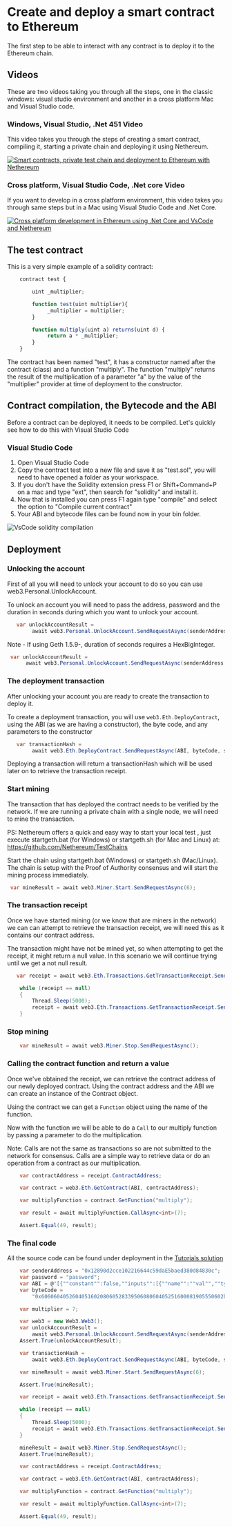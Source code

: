 
# Create and deploy a smart contract to Ethereum

The first step to be able to interact with any contract is to deploy it to the Ethereum chain.

## Videos

These are two videos taking you through all the steps, one in the classic windows: visual studio environment and another in a cross platform Mac and Visual Studio code.

### Windows, Visual Studio, .Net 451 Video
This video takes you through the steps of creating a smart contract, compiling it, starting a private chain and deploying it using Nethereum.

[![Smart contracts, private test chain and deployment to Ethereum with Nethereum](http://img.youtube.com/vi/4t5Z3eX59k4/0.jpg)](http://www.youtube.com/watch?v=4t5Z3eX59k4 "Smart contracts, private test chain and deployment to Ethereum with Nethereum")

### Cross platform, Visual Studio Code, .Net core Video

If you want to develop in a cross platform environment, this video takes you through same steps but in a Mac using Visual Studio Code and .Net Core.

[![Cross platform development in Ethereum using .Net Core and VsCode and Nethereum](http://img.youtube.com/vi/M1qKcJyQcMY/0.jpg)](http://www.youtube.com/watch?v=M1qKcJyQcMY "Cross platform development in Ethereum using .Net Core and VsCode and Nethereum")

## The test contract

This is a very simple example of a solidity contract:

```javascript
    contract test {

        uint _multiplier;

        function test(uint multiplier){
             _multiplier = multiplier;
        }

        function multiply(uint a) returns(uint d) {
             return a * _multiplier;
        }
    }
```

The contract has been named "test", it has a constructor named after the contract (class) and a function "multiply".
The function "multiply" returns the result of the multiplication of a parameter "a" by the value of the "multiplier" provider at time of deployment to the constructor.

## Contract compilation, the Bytecode and the ABI
Before a contract can be deployed, it needs to be compiled. Let's quickly see how to do this with Visual Studio Code

### Visual Studio Code

1. Open Visual Studio Code
2. Copy the contract test into a new file and save it as "test.sol", you will need to have opened a folder as your workspace.
3. If you don't have the Solidity extension press F1 or Shift+Command+P on a mac and type "ext", then search for "solidity" and install it.
4. Now that is installed you can press F1 again type "compile" and select the option to "Compile current contract"
5. Your ABI and bytecode files can be found now in your bin folder.

![VsCode solidity compilation](https://raw.githubusercontent.com/Nethereum/Nethereum/master/docs/screenshots/vscode.png)

## Deployment

### Unlocking the account
First of all you will need to unlock your account to do so you can use web3.Personal.UnlockAccount.

To unlock an account you will need to pass the address, password and the duration in seconds during which you want to unlock your account.

```csharp
   var unlockAccountResult =
        await web3.Personal.UnlockAccount.SendRequestAsync(senderAddress, password, 120);
  ```
 Note - If using Geth 1.5.9-, duration of seconds requires a HexBigInteger.
  ```csharp
   var unlockAccountResult =
        await web3.Personal.UnlockAccount.SendRequestAsync(senderAddress, password, new HexBigInteger(120));
  ```

### The deployment transaction

After unlocking your account you are ready to create the transaction to deploy it.

To create a deployment transaction, you will use `web3.Eth.DeployContract`, using the ABI (as we are having a constructor), the byte code, and any parameters to the constructor

```csharp
   var transactionHash =
        await web3.Eth.DeployContract.SendRequestAsync(ABI, byteCode, senderAddress, multiplier);
```

Deploying a transaction will return a transactionHash which will be used later on to retrieve the transaction receipt.

### Start mining

The transaction that has deployed the contract needs to be verified by the network. If we are running a private chain with a single node, we will need to mine the transaction.

PS: Nethereum offers a quick and easy way to start your local test , just execute  startgeth.bat (for Windows) or startgeth.sh (for Mac and Linux) at: https://github.com/Nethereum/TestChains

Start the chain using startgeth.bat (Windows) or startgeth.sh (Mac/Linux). The chain is setup with the Proof of Authority consensus and will start the mining process immediately.

```csharp
 var mineResult = await web3.Miner.Start.SendRequestAsync(6);
```

### The transaction receipt

Once we have started mining (or we know that are miners in the network) we can can attempt to retrieve the transaction receipt, we will need this as it contains our contract address.

The transaction might have not be mined yet, so when attempting to get the receipt, it might return a null value. In this scenario we will continue trying until we get a not null result.

```csharp
   var receipt = await web3.Eth.Transactions.GetTransactionReceipt.SendRequestAsync(transactionHash);

    while (receipt == null)
    {
        Thread.Sleep(5000);
        receipt = await web3.Eth.Transactions.GetTransactionReceipt.SendRequestAsync(transactionHash);
    }
```

### Stop mining

```csharp
    var mineResult = await web3.Miner.Stop.SendRequestAsync();
```

### Calling the contract function and return a value

Once we've obtained the receipt, we can retrieve the contract address of our newly deployed contract. Using the contract address and the ABI we can create an instance of the Contract object.

Using the contract we can get a `Function` object using the name of the function.

Now with the function we will be able to do a `Call` to our multiply function by passing a parameter to do the multiplication.

Note: Calls are not the same as transactions so are not submitted to the network for consensus. Calls are a simple way to retrieve data or do an operation from a contract as our multiplication.

```csharp
    var contractAddress = receipt.ContractAddress;

    var contract = web3.Eth.GetContract(ABI, contractAddress);

    var multiplyFunction = contract.GetFunction("multiply");

    var result = await multiplyFunction.CallAsync<int>(7);

    Assert.Equal(49, result);
```

### The final code

All the source code can be found under deployment in the [Tutorials solution](https://github.com/Nethereum/Nethereum/tree/master/src/Nethereum.Tutorials)

```csharp
    var senderAddress = "0x12890d2cce102216644c59daE5baed380d84830c";
    var password = "password";
    var ABI = @"[{""constant"":false,""inputs"":[{""name"":""val"",""type"":""int256""}],""name"":""multiply"",""outputs"":[{""name"":""d"",""type"":""int256""}],""type"":""function""},{""inputs"":[{""name"":""multiplier"",""type"":""int256""}],""type"":""constructor""}]";
    var byteCode =
        "0x60606040526040516020806052833950608060405251600081905550602b8060276000396000f3606060405260e060020a60003504631df4f1448114601a575b005b600054600435026060908152602090f3";

    var multiplier = 7;

    var web3 = new Web3.Web3();
    var unlockAccountResult =
        await web3.Personal.UnlockAccount.SendRequestAsync(senderAddress, password, 120);
    Assert.True(unlockAccountResult);

    var transactionHash =
        await web3.Eth.DeployContract.SendRequestAsync(ABI, byteCode, senderAddress, multiplier);

    var mineResult = await web3.Miner.Start.SendRequestAsync(6);

    Assert.True(mineResult);

    var receipt = await web3.Eth.Transactions.GetTransactionReceipt.SendRequestAsync(transactionHash);

    while (receipt == null)
    {
        Thread.Sleep(5000);
        receipt = await web3.Eth.Transactions.GetTransactionReceipt.SendRequestAsync(transactionHash);
    }

    mineResult = await web3.Miner.Stop.SendRequestAsync();
    Assert.True(mineResult);

    var contractAddress = receipt.ContractAddress;

    var contract = web3.Eth.GetContract(ABI, contractAddress);

    var multiplyFunction = contract.GetFunction("multiply");

    var result = await multiplyFunction.CallAsync<int>(7);

    Assert.Equal(49, result);

```
